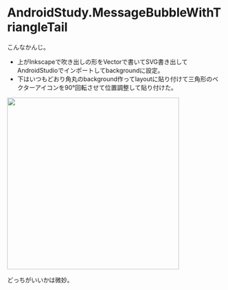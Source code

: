 # AndroidStudy.MessageBubbleWithTriangleTail

こんなかんじ。  
- 上がInkscapeで吹き出しの形をVectorで書いてSVG書き出してAndroidStudioでインポートしてbackgroundに設定。
- 下はいつもどおり角丸のbackground作ってlayoutに貼り付けて三角形のベクターアイコンを90°回転させて位置調整して貼り付けた。  
<img src="https://user-images.githubusercontent.com/2688618/108601138-65a24780-73de-11eb-9c44-1b1708f0b698.PNG" width="400"/>

どっちがいいかは微妙。
